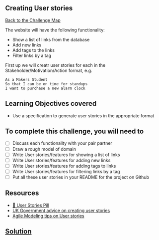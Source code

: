 ## Creating User stories

[Back to the Challenge Map](0_challenge_map.md)

The website will have the following functionality:

* Show a list of links from the database
* Add new links
* Add tags to the links
* Filter links by a tag

First up we will creatr user stories for each in the Stakeholder/Motivation/Action format, e.g.

```
As a Makers Student
So that I can be on time for standups
I want to purchase a new alarm clock
```

## Learning Objectives covered

* Use a specification to generate user stories in the appropriate format

## To complete this challenge, you will need to

- [ ] Discuss each functionality with your pair partner
- [ ] Draw a rough model of domain
- [ ] Write User stories/features for showing a list of links
- [ ] Write User stories/features for adding new links
- [ ] Write User stories/features for adding tags to links
- [ ] Write User stories/features for filtering links by a tag
- [ ] Put all these user stories in your README for the project on Github

## Resources

* [:pill: User Stories Pill](../pills/user_stories.md)
* [UK Government advice on creating user stories](https://www.gov.uk/service-manual/agile/writing-user-stories.html)
* [Agile Modeling tips on User stories](http://www.agilemodeling.com/artifacts/userStory.htm)

## [Solution](solutions/01.md)
